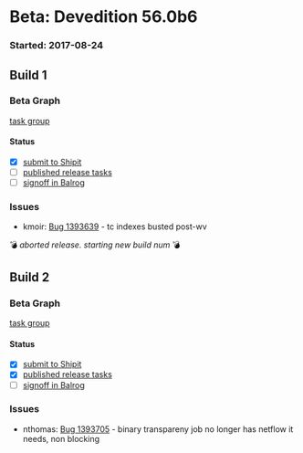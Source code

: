 # Beta: Devedition 56.0b6

### Started: 2017-08-24

## Build 1

### Beta Graph
[task group](https://tools.taskcluster.net/push-inspector/#/Czrlp3GBTue1yDGGkQrG4Q)


#### Status
- [x] [submit to Shipit](https://wiki.mozilla.org/Release:Release_Automation_on_Mercurial:Starting_a_Release#Submit_to_Ship_It)
- [ ] [published release tasks](../how-tos/relpro.md#4-publish-release)
- [ ] [signoff in Balrog](../how-tos/relpro.md#3-signoffs)

### Issues
- kmoir: [Bug 1393639](https://bugzil.la/1393639) - tc indexes busted post-wv

:bomb: _aborted release. starting new build num_ :bomb:

## Build 2

### Beta Graph
[task group](https://tools.taskcluster.net/push-inspector/#/D3aitJNqTUiJiQ5VnxHgvw)


#### Status
- [x] [submit to Shipit](https://wiki.mozilla.org/Release:Release_Automation_on_Mercurial:Starting_a_Release#Submit_to_Ship_It)
- [x] [published release tasks](../how-tos/relpro.md#4-publish-release)
- [ ] [signoff in Balrog](../how-tos/relpro.md#3-signoffs)

### Issues
- nthomas: [Bug 1393705](https://bugzil.la/1393705) - binary transpareny job no longer has netflow it needs, non blocking


